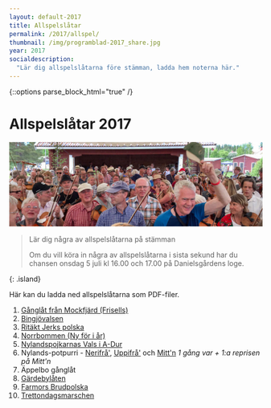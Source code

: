 ```yaml
---
layout: default-2017
title: Allspelslåtar
permalink: /2017/allspel/
thumbnail: /img/programblad-2017_share.jpg
year: 2017
socialdescription:
  "Lär dig allspelslåtarna före stämman, ladda hem noterna här."
---
```

{::options parse_block_html="true" /}
<div class="glacier">

# Allspelslåtar 2017
![](/img/page/allspel_2017.jpg)

> Lär dig några av allspelslåtarna på stämman
>
> Om du vill köra in några av allspelslåtarna i sista sekund har du chansen onsdag 5 juli kl 16.00 och 17.00 på Danielsgårdens loge.
>
{: .island}

Här kan du ladda ned allspelslåtarna som PDF-filer.


1. [Gånglåt från Mockfjärd (Frisells)](/files/mockfjard.pdf)
2. [Bingjövalsen](/files/bingsjo-valsen.pdf)
3. [Ritäkt Jerks polska](/files/ritakt_jerk.pdf)
4. [Norrbommen (Ny för i år)](/files/norrbommen.pdf)
5. [Nylandspojkarnas Vals i A-Dur](/files/nylandspojkarnas-vals.pdf)
6. Nylands-potpurri - [Nerifrå'](/files/nerifra_nr1_bingsjo_2017.pdf), [Uppifrå'](/files/uppifra_nr2_bingsjo_2017.pdf) och [Mitt'n](/files/mittn_nr3_bingsjo_2017.pdf)
_1 gång var + 1:a reprisen på Mitt'n_
7. Äppelbo gånglåt
8. [Gärdebylåten](/files/gardebylaten.pdf)
9. [Farmors Brudpolska](/files/farmors.pdf)
10. [Trettondagsmarschen](/files/trettondagsmarschen.pdf)

</div>
